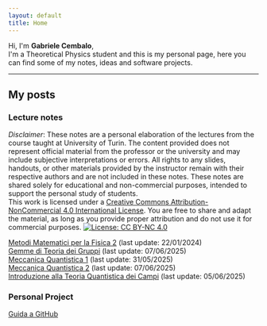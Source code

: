 ```yaml
---
layout: default
title: Home
---
```


Hi, I'm **Gabriele Cembalo**, <br>
I'm a Theoretical Physics student and this is my personal page, here you can find some of my notes, ideas and software projects.

---

## My posts

### Lecture notes

*Disclaimer*: These notes are a personal elaboration of the lectures from the course taught at University of Turin. The content provided does not represent official material from the professor or the university and may include subjective interpretations or errors. All rights to any slides, handouts, or other materials provided by the instructor remain with their respective authors and are not included in these notes. These notes are shared solely for educational and non-commercial purposes, intended to support the personal study of students. <br>
This work is licensed under a [Creative Commons Attribution-NonCommercial 4.0 International License](https://creativecommons.org/licenses/by-nc/4.0/). You are free to share and adapt the material, as long as you provide proper attribution and do not use it for commercial purposes. [![License: CC BY-NC 4.0](https://licensebuttons.net/l/by-nc/4.0/88x31.png)](https://creativecommons.org/licenses/by-nc/4.0/) <br>

[Metodi Matematici per la Fisica 2](/assets/pdf/MMF2.pdf) (last update: 22/01/2024) <br>
[Gemme di Teoria dei Gruppi](/assets/pdf/GG.pdf) (last update: 07/06/2025) <br>
[Meccanica Quantistica 1](/assets/pdf/MQ1.pdf) (last update: 31/05/2025) <br>
[Meccanica Quantistica 2](/assets/pdf/MQ2.pdf) (last update: 07/06/2025) <br>
[Introduzione alla Teoria Quantistica dei Campi](/assets/pdf/IQFT.pdf) (last update: 05/06/2025) <br>

### Personal Project
[Guida a GitHub](https://github.com/gCembalo/Guida-GitHub.git) <br>

